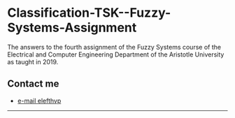 # Classification-TSK--Fuzzy-Systems-Assignment

The answers to the fourth assignment of the Fuzzy Systems course of the Electrical and Computer Engineering Department of the Aristotle University as taught in 2019.

## Contact me

- [e-mail elefthvp](mailto:el.papaioannou.96@gmail.com "el.papaioannou.96@gmail.com")

---
